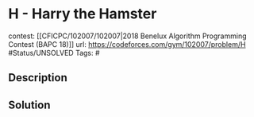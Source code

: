 # H - Harry the Hamster

contest: [[CFICPC/102007/102007|2018 Benelux Algorithm Programming Contest (BAPC 18)]]
url: https://codeforces.com/gym/102007/problem/H
#Status/UNSOLVED
Tags: #

## Description

## Solution

